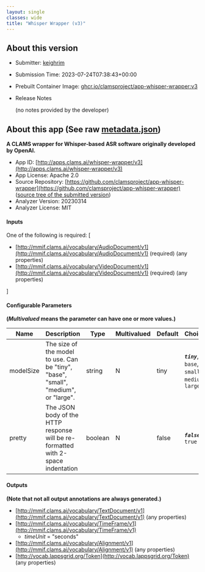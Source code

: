 ```yaml
---
layout: single
classes: wide
title: "Whisper Wrapper (v3)"
---
```

## About this version

* Submitter: [keighrim](https://github.com/keighrim)
* Submission Time: 2023-07-24T07:38:43+00:00
* Prebuilt Container Image: [ghcr.io/clamsproject/app-whisper-wrapper:v3](https://github.com/clamsproject/app-whisper-wrapper/pkgs/container/app-whisper-wrapper/v3)
* Release Notes

    (no notes provided by the developer)

## About this app (See raw [metadata.json](metadata.json))

**A CLAMS wrapper for Whisper-based ASR software originally developed by OpenAI.**

* App ID: [http://apps.clams.ai/whisper-wrapper/v3](http://apps.clams.ai/whisper-wrapper/v3)
* App License: Apache 2.0
* Source Repository: [https://github.com/clamsproject/app-whisper-wrapper](https://github.com/clamsproject/app-whisper-wrapper) ([source tree of the submitted version](https://github.com/clamsproject/app-whisper-wrapper/tree/v3))
* Analyzer Version: 20230314
* Analyzer License: MIT


#### Inputs
One of the following is required: [
* [http://mmif.clams.ai/vocabulary/AudioDocument/v1](http://mmif.clams.ai/vocabulary/AudioDocument/v1)  (required)
(any properties)
* [http://mmif.clams.ai/vocabulary/VideoDocument/v1](http://mmif.clams.ai/vocabulary/VideoDocument/v1)  (required)
(any properties)


]


#### Configurable Parameters
**(_Multivalued_ means the parameter can have one or more values.)**

|Name|Description|Type|Multivalued|Default|Choices|
|----|-----------|----|-----------|-------|-------|
|modelSize|The size of the model to use. Can be "tiny", "base", "small", "medium", or "large".|string|N|tiny|**_`tiny`_**, `base`, `small`, `medium`, `large`|
|pretty|The JSON body of the HTTP response will be re-formatted with 2-space indentation|boolean|N|false|**_`false`_**, `true`|


#### Outputs
**(Note that not all output annotations are always generated.)**
* [http://mmif.clams.ai/vocabulary/TextDocument/v1](http://mmif.clams.ai/vocabulary/TextDocument/v1) 
(any properties)
* [http://mmif.clams.ai/vocabulary/TimeFrame/v1](http://mmif.clams.ai/vocabulary/TimeFrame/v1) 
    * _timeUnit_ = "seconds"
* [http://mmif.clams.ai/vocabulary/Alignment/v1](http://mmif.clams.ai/vocabulary/Alignment/v1) 
(any properties)
* [http://vocab.lappsgrid.org/Token](http://vocab.lappsgrid.org/Token) 
(any properties)
